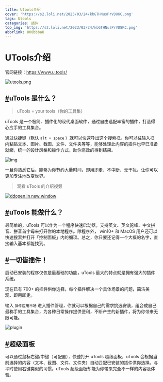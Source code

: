 ```yaml
---
title: Utools介绍
cover: 'https://s2.loli.net/2023/03/24/kbGTHNusPrVD8KC.png'
tags: Utools
categories: 插件
top_img: 'https://s2.loli.net/2023/03/24/kbGTHNusPrVD8KC.png'
abbrlink: 800bbba8
---
```

# UTools介绍
官网链接：https://www.u.tools/

![utools.png](https://s2.loli.net/2023/04/28/xbwQqRvPpe5E1hC.png)

## [#](https://www.u.tools/docs/guide/about-uTools.html#utools-是什么)uTools 是什么？

> uTools = your tools（你的工具集）

uTools 是一个极简、插件化的现代桌面软件，通过自由选配丰富的插件，打造得心应手的工具集合。

通过快捷键（默认 `alt + space` ）就可以快速呼出这个搜索框。你可以往输入框内粘贴文本、图片、截图、文件、文件夹等等，能够处理此内容的插件也早已准备就绪，统一的设计风格和操作方式，助你高效的得到结果。

![img](https://s2.loli.net/2023/04/28/1L2vzfJ3geZEn8Q.png)

一旦你熟悉它后，能够为你节约大量时间，即用即走、不中断、无干扰，让你可以更加专注地改变世界。

> 观看 uTools 的介绍视频

[![dd](https://s2.loli.net/2023/04/28/4yrDqR1bMtFJgzx.png)open in new window](https://www.bilibili.com/video/BV1g24y1X77N?share_source=copy_web)

## [#](https://www.u.tools/docs/guide/about-uTools.html#utools-能做什么)uTools 能做什么？

最简单的，uTools 可以作为一个程序快速启动器，支持英文、英文驼峰、中文拼音、拼音首字母来打开你的本地程序。除程序外， win10+ 和 MacOS 用户还可以快速搜索并打开「控制面板」内的细项。总之，你只要还记得一个大概的名字，直接输入基本都能找到。

## [#](https://www.u.tools/docs/guide/about-uTools.html#一切皆插件)一切皆插件！

启动已安装的程序仅仅是最基础的功能，uTools 最大的特点就是拥有强大的插件系统。

现在已有 700+ 的插件供你选择，每个插件解决一个具体场景的问题，简洁美观、即用即走。

输入 `插件应用市场` 进入插件管理，你就可以根据自己的需求挑选安装，组合成自己最称手的工具集合，为各种日常操作提供便利，不断产生的新插件，将为你带来无限可能。

![plugin](https://s2.loli.net/2023/04/28/M4CJiHc6ewxOznR.png)

## [#](https://www.u.tools/docs/guide/about-uTools.html#超级面板)超级面板

可以通过鼠标右键/中键（可配置），快速打开 uTools 超级面板，uTools 会根据当前选择的内容（文本、截图、文件、文件夹）自动匹配已安装的插件供你选择。与平时使用右键类似的习惯，uTools 超级面板却能为你带来完全不一样的内容及体验。